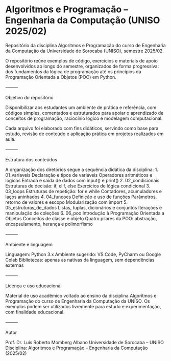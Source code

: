 # Algoritmos e Programação – Engenharia da Computação (UNISO 2025/02)

Repositório da disciplina Algoritmos e Programação do curso de Engenharia da Computação da Universidade de Sorocaba (UNISO), semestre 2025/02.

O repositório reúne exemplos de código, exercícios e materiais de apoio desenvolvidos ao longo do semestre, organizados de forma progressiva: dos fundamentos da lógica de programação até os princípios da Programação Orientada a Objetos (POO) em Python.

⸻

Objetivo do repositório

Disponibilizar aos estudantes um ambiente de prática e referência, com códigos simples, comentados e estruturados para apoiar o aprendizado de conceitos de programação, raciocínio lógico e modelagem computacional.

Cada arquivo foi elaborado com fins didáticos, servindo como base para estudo, revisão de conteúdo e aplicação prática em projetos realizados em aula.

⸻

Estrutura dos conteúdos

A organização dos diretórios segue a sequência didática da disciplina:
	1.	01_variaveis
Declaração e tipos de variáveis
Operadores aritméticos e lógicos
Entrada e saída de dados com input() e print()
	2.	02_condicionais
Estruturas de decisão: if, elif, else
Exercícios de lógica condicional
	3.	03_loops
Estruturas de repetição: for e while
Contadores, acumuladores e laços aninhados
	4.	04_funcoes
Definição e uso de funções
Parâmetros, retorno de valores e escopo
Modularização com import
	5.	05_estruturas_de_dados
Listas, tuplas, dicionários e conjuntos
Iterações e manipulação de coleções
	6.	06_poo
Introdução à Programação Orientada a Objetos
Conceitos de classe e objeto
Quatro pilares da POO: abstração, encapsulamento, herança e polimorfismo

⸻

Ambiente e linguagem

Linguagem: Python 3.x
Ambiente sugerido: VS Code, PyCharm ou Google Colab
Bibliotecas: apenas as nativas da linguagem, sem dependências externas

⸻

Licença e uso educacional

Material de uso acadêmico voltado ao ensino da disciplina Algoritmos e Programação do curso de Engenharia da Computação da UNISO.
Os exemplos podem ser utilizados livremente para estudo e experimentação, com finalidade educacional.

⸻

Autor

Prof. Dr. Luís Roberto Momberg Albano
Universidade de Sorocaba – UNISO
Disciplina: Algoritmos e Programação – Engenharia da Computação (2025/02)
